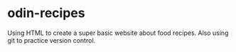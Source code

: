 # odin-recipes

Using HTML to create a super basic website about food recipes.
Also using git to practice version control.